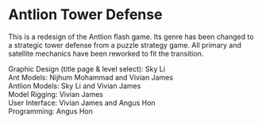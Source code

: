 
# Antlion Tower Defense

This is a redesign of the Antlion flash game. Its genre has been changed to a strategic tower defense from a puzzle strategy game. All primary and satellite mechanics have been reworked to fit the transition. 



Graphic Design (title page & level select): Sky Li <br/>
Ant Models: Nijhum Mohammad and Vivian James <br/>
Antlion Models: Sky Li and Vivian James <br/>
Model Rigging: Vivian James <br/>
User Interface: Vivian James and Angus Hon <br/>
Programming: Angus Hon <br/>

